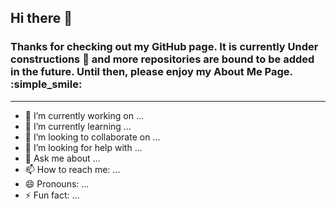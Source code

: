 ## Hi there 👋 ##
### Thanks for checking out my GitHub page. It is currently Under constructions :construction: and more repositories are bound to be added in the future. Until then, please enjoy my About Me Page. :simple_smile: 

---

- 🔭 I’m currently working on ...
- 🌱 I’m currently learning ...
- 👯 I’m looking to collaborate on ...
- 🤔 I’m looking for help with ...
- 💬 Ask me about ...
- 📫 How to reach me: ...
- 😄 Pronouns: ...
- ⚡ Fun fact: ...

